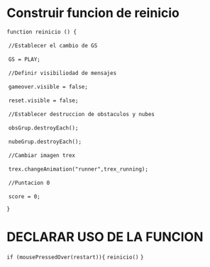 # Construir funcion de reinicio

`function reinicio () {`

​    `//Establecer el cambio de GS`

​    `GS = PLAY;`

​    `//Definir visibiliodad de mensajes`

​    `gameover.visible = false;`

​    `reset.visible = false;`

​    `//Establecer destruccion de obstaculos y nubes`

​    `obsGrup.destroyEach();`

​    `nubeGrup.destroyEach();`

​    `//Cambiar imagen trex`

​    `trex.changeAnimation("runner",trex_running);`

​    `//Puntacion 0`

​    `score = 0;`

`}`

# DECLARAR USO DE LA FUNCION

`if (mousePressedOver(restart)){`
`reinicio()`
`}`